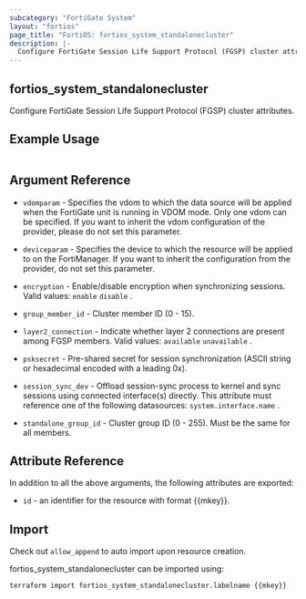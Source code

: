 ```yaml
---
subcategory: "FortiGate System"
layout: "fortios"
page_title: "FortiOS: fortios_system_standalonecluster"
description: |-
  Configure FortiGate Session Life Support Protocol (FGSP) cluster attributes.
---
```


## fortios_system_standalonecluster
Configure FortiGate Session Life Support Protocol (FGSP) cluster attributes.

## Example Usage

```hcl

```

## Argument Reference
* `vdomparam` - Specifies the vdom to which the data source will be applied when the FortiGate unit is running in VDOM mode. Only one vdom can be specified. If you want to inherit the vdom configuration of the provider, please do not set this parameter.
* `deviceparam` - Specifies the device to which the resource will be applied to on the FortiManager. If you want to inherit the configuration from the provider, do not set this parameter.

* `encryption` - Enable/disable encryption when synchronizing sessions. Valid values: `enable` `disable` .
* `group_member_id` - Cluster member ID (0 - 15).
* `layer2_connection` - Indicate whether layer 2 connections are present among FGSP members. Valid values: `available` `unavailable` .
* `psksecret` - Pre-shared secret for session synchronization (ASCII string or hexadecimal encoded with a leading 0x).
* `session_sync_dev` - Offload session-sync process to kernel and sync sessions using connected interface(s) directly. This attribute must reference one of the following datasources: `system.interface.name` .
* `standalone_group_id` - Cluster group ID (0 - 255). Must be the same for all members.

## Attribute Reference

In addition to all the above arguments, the following attributes are exported:
* `id` - an identifier for the resource with format {{mkey}}.

## Import

Check out `allow_append` to auto import upon resource creation.

fortios_system_standalonecluster can be imported using:
```sh
terraform import fortios_system_standalonecluster.labelname {{mkey}}
```
